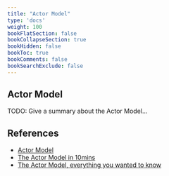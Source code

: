 ```yaml
---
title: "Actor Model"
type: 'docs'
weight: 100
bookFlatSection: false
bookCollapseSection: true
bookHidden: false
bookToc: true
bookComments: false
bookSearchExclude: false
---
```


## Actor Model

TODO: Give a summary about the Actor Model...

## References

- [Actor Model](https://en.wikipedia.org/wiki/Actor_model)
- [The Actor Model in 10mins](https://www.brianstorti.com/the-actor-model/)
- [The Actor Model, everything you wanted to know](https://www.youtube.com/watch?v=7erJ1DV_Tlo&feature=emb_logo)
